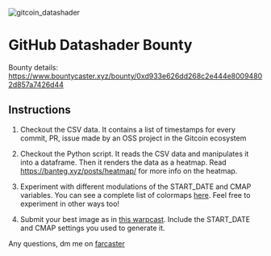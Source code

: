 ![gitcoin_datashader](https://github.com/opensource-observer/insights/assets/42869436/6a1b2d79-785d-4840-8c11-1154e45b1339)

# GitHub Datashader Bounty 

Bounty details: https://www.bountycaster.xyz/bounty/0xd933e626dd268c2e444e80094802d857a7426d44

## Instructions

1. Checkout the CSV data. It contains a list of timestamps for every commit, PR, issue made by an OSS project in the Gitcoin ecosystem
   
2. Checkout the Python script. It reads the CSV data and manipulates it into a dataframe. Then it renders the data as a heatmap. Read https://banteg.xyz/posts/heatmap/ for more info on the heatmap.
   
3. Experiment with different modulations of the START_DATE and CMAP variables. You can see a complete list of colormaps [here](https://cmasher.readthedocs.io/user/usage.html). Feel free to experiment in other ways too!

4. Submit your best image as in [this warpcast]([url](https://warpcast.com/cerv1/0xd933e626)). Include the START_DATE and CMAP settings you used to generate it.

Any questions, dm me on [farcaster](https://warpcast.com/cerv1)
